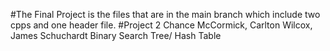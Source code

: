 #The Final Project is the files that are in the main branch which include two cpps and one header file.
#Project 2
Chance McCormick, Carlton Wilcox, James  Schuchardt
Binary Search Tree/ Hash Table
